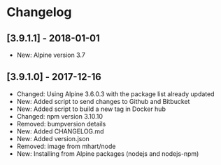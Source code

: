 # Changelog


## [3.9.1.1] - 2018-01-01

* New: Alpine version 3.7

## [3.9.1.0] - 2017-12-16

* Changed: Using Alpine 3.6.0.3 with the package list already updated
* New: Added script to send changes to Github and Bitbucket
* New: Added script to build a new tag in Docker hub
* Changed: npm version 3.10.10
* Removed: bumpversion details
* New: Added CHANGELOG.md
* New: Added version.json
* Removed: image from mhart/node
* New: Installing from Alpine packages (nodejs and nodejs-npm)
